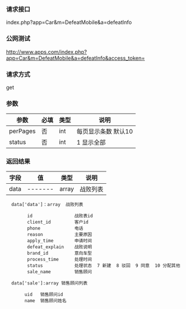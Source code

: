 ### **请求接口**
index.php?app=Car&m=DefeatMobile&a=defeatInfo



### **公网测试**
http://www.apps.com/index.php?app=Car&m=DefeatMobile&a=defeatInfo&access_token= 

### **请求方式**
get


### **参数**
|参数        |必填          |类型    |说明        |
| ---------  |--------    |-------- |--------  |   
|perPages|否  |int  |每页显示条数 默认10  |
|status|否  |int  |1 显示全部  |

### **返回结果**
|字段        |值          |类型    |说明        |
| ---------  |--------    |-------- |--------  |
|data|-------   |array  |战败列表  |

      data['data']：array  战败列表
            
            id                战败表id
            client_id         客户id
            phone             电话
            reason            主要原因
            apply_time        申请时间
            defeat_explain    战败说明
            brand_id          意向车型
            process_time      处理时间
            status            处理状态  7 新建  8 驳回  9 同意  10 分配其他
            sale_name         销售顾问

      data['sale']:array 销售顾问列表
            
           uid   销售顾问id
           name  销售顾问姓名